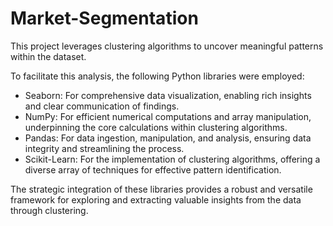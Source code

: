# Market-Segmentation
This project leverages clustering algorithms to uncover meaningful patterns within the dataset. 

To facilitate this analysis, the following Python libraries were employed:
- Seaborn: For comprehensive data visualization, enabling rich insights and clear communication of findings.
- NumPy: For efficient numerical computations and array manipulation, underpinning the core calculations within clustering algorithms.
- Pandas: For data ingestion, manipulation, and analysis, ensuring data integrity and streamlining the process.
- Scikit-Learn: For the implementation of clustering algorithms, offering a diverse array of techniques for effective pattern identification.

The strategic integration of these libraries provides a robust and versatile framework for exploring and extracting valuable insights from the data through clustering.


